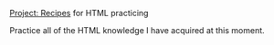 [Project: Recipes](https://www.theodinproject.com/lessons/foundations-recipes) for HTML practicing

Practice all of the HTML knowledge I have acquired at this moment.